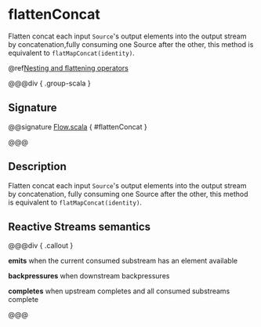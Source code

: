 # flattenConcat

Flatten concat each input `Source`'s output elements into the output stream by concatenation,fully consuming one Source after the other, this method is equivalent to `flatMapConcat(identity)`.

@ref[Nesting and flattening operators](../index.md#nesting-and-flattening-operators)

@@@div { .group-scala }

## Signature

@@signature [Flow.scala](/akka-stream/src/main/scala/akka/stream/scaladsl/Flow.scala) { #flattenConcat }

@@@

## Description

Flatten concat each input `Source`'s output elements into the output stream by concatenation,
fully consuming one Source after the other, this method is equivalent to `flatMapConcat(identity)`.

## Reactive Streams semantics

@@@div { .callout }

**emits** when the current consumed substream has an element available

**backpressures** when downstream backpressures

**completes** when upstream completes and all consumed substreams complete

@@@

